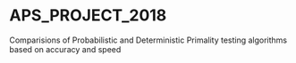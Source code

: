 # APS_PROJECT_2018
Comparisions of Probabilistic and Deterministic Primality testing algorithms based on accuracy and speed
